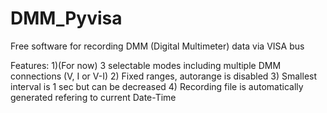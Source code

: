 # DMM_Pyvisa
Free software for recording DMM (Digital Multimeter) data via VISA bus

Features:
1)(For now) 3 selectable modes including multiple DMM connections (V, I or V-I)
2) Fixed ranges, autorange is disabled
3) Smallest interval is 1 sec but can be decreased
4) Recording file is automatically generated refering to current Date-Time
